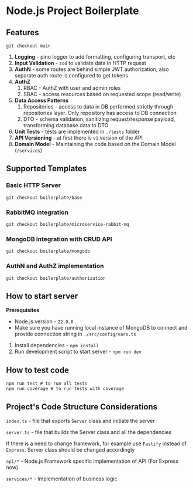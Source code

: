 # Node.js Project Boilerplate

## Features

```shell
git checkout main
```

1. **Logging** - pino logger to add formatting, configuring transport, etc
2. **Input Validation** - `zod` to validate data in HTTP request
3. **AuthN** - some routes are behind simple JWT authorization, also separate auth route is configured to get tokens
4. **AuthZ**
   1. RBAC - AuthZ with user and admin roles
   2. SBAC - access resources based on requested scope (read/write)
5. **Data Access Patterns**
   1. Repositories - access to data in DB performed strictly through repositories layer. Only repository has access to DB connection
   2. DTO - schema validation, sanitizing request/response payload, transforming database data to DTO
6. **Unit Tests** - tests are implemented in `./tests` folder
7. **API Versioning** - at first there is `v1` version of the API
8. **Domain Model** - Maintaining the code based on the Domain Model (`/services`)

## Supported Templates

### Basic HTTP Server

```shell
git checkout boilerplate/base
```

### RabbitMQ integration

```shell
git checkout boilerplate/microservice-rabbit-mq
````

### MongoDB integration with CRUD API

```shell
git checkout boilerplate/mongodb
````

### AuthN and AuthZ implementation

```shell
git checkout boilerplate/authorization
````

## How to start server

**Prerequisites**

- Node.js version - `22.9.0`
- Make sure you have running local instance of MongoDB to connect and provide connection string in `./src/config/vars.ts`

1. Install dependencies - `npm install`
2. Run development script to start server - `npm run dev`


## How to test code

```shell
npm run test # to run all tests
npm run coverage # to run tests with coverage
```

## Project's Code Structure Considerations

`index.ts` - file that exports `Server` class and initiate the server

`server.ts` - file that builds the Server class and all the dependencies

If there is a need to change framework, for example use `Fastify` instead of `Express`. Server class should be changed accordingly

`api/*` - Node.js Framework specific implementation of API (For Express now)

`services/*` - Implementation of business logic
